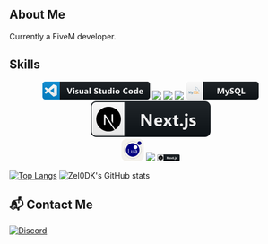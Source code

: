 ## About Me
Currently a FiveM developer.


## Skills
<p align="center">
<img src="https://github.com/MikeCodesDotNET/ColoredBadges/blob/master/png/dev/tools/visualstudio_code.png"/>
<img src="https://github.com/MikeCodesDotNET/ColoredBadges/blob/master/png/dev/languages/html.png"/>
<img src="https://github.com/MikeCodesDotNET/ColoredBadges/blob/master/png/dev/languages/css3.png"/>
<img src="https://github.com/MikeCodesDotNET/ColoredBadges/blob/master/png/dev/languages/js.png"/>
<img src="https://raw.githubusercontent.com/MikeCodesDotNET/ColoredBadges/5bffd4d642c18efdc535293f81fb8452d8f2445e/png/dev/languages/mysql.png"/>
<img src="https://raw.githubusercontent.com/MikeCodesDotNET/ColoredBadges/4a47ef79011ece63d4fca241d4c9f47fe2ba3b0b/svg/dev/frameworks/next.svg"/>
<br>
<img width="40px" src="https://github.com/tandpfun/skill-icons/blob/main/icons/Lua-Light.svg"/>
<img width="40px" src="https://i.imgur.com/kckeEq4.png"/>
<img width="40px" src="https://raw.githubusercontent.com/MikeCodesDotNET/ColoredBadges/4a47ef79011ece63d4fca241d4c9f47fe2ba3b0b/svg/dev/frameworks/next.svg"/>
</p>

[![Top Langs](https://github-readme-stats.vercel.app/api/top-langs/?username=zel0dk&theme=react&layout=compact)](https://github.com/anuraghazra/github-readme-stats)
![Zel0DK's GitHub stats](https://github-readme-stats.vercel.app/api?username=zel0dk&theme=react&show_icons=true)

## 📬 Contact Me
[![Discord](https://img.shields.io/badge/Discord-7289DA?style=for-the-badge&logo=discord&logoColor=white)](https://discord.com/users/755043843266707466)
<br>
